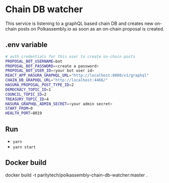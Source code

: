 # Chain DB watcher

This service is listening to a graphQL based chain DB and creates new on-chain posts on Polkassembly.io as soon as an on-chain proposal is created.

## .env variable
```bash
# auth credentials for this user to create on-chain posts
PROPOSAL_BOT_USERNAME=bot
PROPOSAL_BOT_PASSWORD=<create a password>
PROPOSAL_BOT_USER_ID=<your bot user id>
REACT_APP_HASURA_GRAPHQL_URL="http://localhost:8080/v1/graphql"
CHAIN_DB_GRAPHQL_URL="http://localhost:4466/"
HASURA_PROPOSAL_POST_TYPE_ID=2
DEMOCRACY_TOPIC_ID=1
COUNCIL_TOPIC_ID=2
TREASURY_TOPIC_ID=4
HASURA_GRAPHQL_ADMIN_SECRET=<your admin secret>
START_FROM=0
HEALTH_PORT=8019
```
## Run
- `yarn`
- `yarn start`  

## Docker build
docker build -t paritytech/polkassembly-chain-db-watcher:master .
